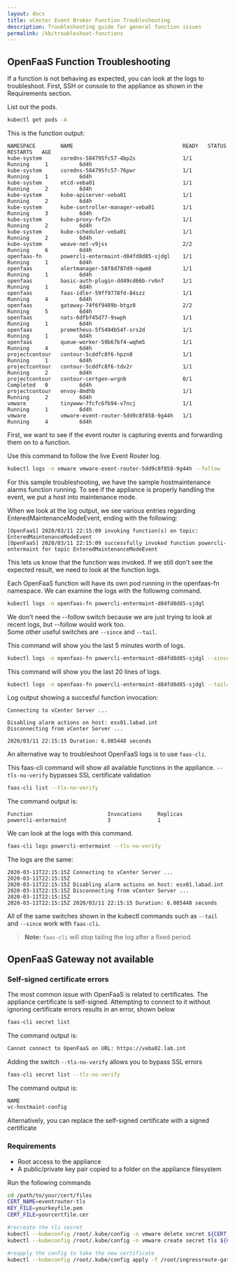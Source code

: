 ```yaml
---
layout: docs
title: vCenter Event Broker Function Troubleshooting
description: Troubleshooting guide for general function issues
permalink: /kb/troubleshoot-functions
---
```


## OpenFaaS Function Troubleshooting

If a function is not behaving as expected, you can look at the logs to troubleshoot. First, SSH or console to the appliance as shown in the Requirements section.

List out the pods.

```bash
kubectl get pods -A
```

This is the function output:

```
NAMESPACE        NAME                                   READY   STATUS      RESTARTS   AGE
kube-system      coredns-584795fc57-4bp2s               1/1     Running     1          6d4h
kube-system      coredns-584795fc57-76pwr               1/1     Running     1          6d4h
kube-system      etcd-veba01                            1/1     Running     2          6d4h
kube-system      kube-apiserver-veba01                  1/1     Running     2          6d4h
kube-system      kube-controller-manager-veba01         1/1     Running     3          6d4h
kube-system      kube-proxy-fvf2n                       1/1     Running     2          6d4h
kube-system      kube-scheduler-veba01                  1/1     Running     2          6d4h
kube-system      weave-net-v9jss                        2/2     Running     6          6d4h
openfaas-fn      powercli-entermaint-d84fd8d85-sjdgl    1/1     Running     1          6d4h
openfaas         alertmanager-58f8d787d9-nqwm8          1/1     Running     1          6d4h
openfaas         basic-auth-plugin-dd49cd66b-rv6n7      1/1     Running     1          6d4h
openfaas         faas-idler-59ff9778fd-84szz            1/1     Running     4          6d4h
openfaas         gateway-74f6f9489b-btgz8               2/2     Running     5          6d4h
openfaas         nats-6dfbf45d77-9swph                  1/1     Running     1          6d4h
openfaas         prometheus-5f5494b54f-srs2d            1/1     Running     1          6d4h
openfaas         queue-worker-59b67bf4-wqhm5            1/1     Running     4          6d4h
projectcontour   contour-5cddfc8f6-hpzn8                1/1     Running     1          6d4h
projectcontour   contour-5cddfc8f6-tdv2r                1/1     Running     2          6d4h
projectcontour   contour-certgen-wrgnb                  0/1     Completed   0          6d4h
projectcontour   envoy-8mdhb                            1/1     Running     2          6d4h
vmware           tinywww-7fcfc6fb94-v7ncj               1/1     Running     1          6d4h
vmware           vmware-event-router-5dd9c8f858-9g44h   1/1     Running     4          6d4h
```

First, we want to see if the event router is capturing events and forwarding them on to a function. 

Use this command to follow the live Event Router log.

```bash
kubectl logs -n vmware vmware-event-router-5dd9c8f858-9g44h --follow
```

For this sample troubleshooting, we have the sample hostmaintenance alarms function running. To see if the appliance is properly handling the event, we put a host into maintenance mode. 

When we look at the log output, we see various entries regarding EnteredMaintenanceModeEvent, ending with the following:

```
[OpenFaaS] 2020/03/11 22:15:09 invoking function(s) on topic: EnteredMaintenanceModeEvent
[OpenFaaS] 2020/03/11 22:15:09 successfully invoked function powercli-entermaint for topic EnteredMaintenanceModeEvent
```

This lets us know that the function was invoked. If we still don't see the expected result, we need to look at the function logs.

Each OpenFaaS function will have its own pod running in the openfaas-fn namespace. We can examine the logs with the following command.

```bash
kubectl logs -n openfaas-fn powercli-entermaint-d84fd8d85-sjdgl
```

We don't need the --follow switch because we are just trying to look at recent logs, but --follow would work too.  
Some other useful switches are `--since` and `--tail`. 

This command will show you the last 5 minutes worth of logs.

```bash
kubectl logs -n openfaas-fn powercli-entermaint-d84fd8d85-sjdgl --since=5m
```

This command will show you the last 20 lines of logs.

```bash
kubectl logs -n openfaas-fn powercli-entermaint-d84fd8d85-sjdgl --tail=20
```

Log output showing a succesful function invocation: 

```
Connecting to vCenter Server ...

Disabling alarm actions on host: esx01.labad.int
Disconnecting from vCenter Server ...

2020/03/11 22:15:15 Duration: 6.085448 seconds
```

An alternative way to troubleshoot OpenFaaS logs is to use `faas-cli`.

This faas-cli command will show all available functions in the appliance. ```--tls-no-verify``` bypasses SSL certificate validation

```bash
faas-cli list --tls-no-verify
```

The command output is:

```
Function                        Invocations     Replicas
powercli-entermaint             3               1
```

We can  look at the logs with this command.

```bash
faas-cli logs powercli-entermaint --tls-no-verify
```

The logs are the same: 

```
2020-03-11T22:15:15Z Connecting to vCenter Server ...
2020-03-11T22:15:15Z
2020-03-11T22:15:15Z Disabling alarm actions on host: esx01.labad.int
2020-03-11T22:15:15Z Disconnecting from vCenter Server ...
2020-03-11T22:15:15Z
2020-03-11T22:15:15Z 2020/03/11 22:15:15 Duration: 6.085448 seconds
```

All of the same switches shown in the kubectl commands such as `--tail` and `--since` work with `faas-cli`.

> **Note:** `faas-cli` will stop tailing the log after a fixed period.

## OpenFaaS Gateway not available

### Self-signed certificate errors

The most common issue with OpenFaaS is related to certificates. The appliance certificate is self-signed. Attempting to connect to it without ignoring certificate errors results in an error, shown below

```bash
faas-cli secret list
```

The command output is:
```bash
Cannot connect to OpenFaaS on URL: https://veba02.lab.int
```

Adding the switch `--tls-no-verify` allows you to bypass SSL errors
```bash
faas-cli secret list --tls-no-verify
```

The command output is:
```bash
NAME
vc-hostmaint-config
```
Alternatively, you can replace the self-signed certificate with a signed certificate

### Requirements
* Root access to the appliance
* A public/private key pair copied to a folder on the appliance filesystem

Run the following commands

```bash
cd /path/to/your/cert/files
CERT_NAME=eventrouter-tls 
KEY_FILE=yourkeyfile.pem
CERT_FILE=yourcertfile.cer

#recreate the tls secret
kubectl --kubeconfig /root/.kube/config -n vmware delete secret ${CERT_NAME}
kubectl --kubeconfig /root/.kube/config -n vmware create secret tls ${CERT_NAME} --key ${KEY_FILE} --cert ${CERT_FILE}

#reapply the config to take the new certificate
kubectl --kubeconfig /root/.kube/config apply -f /root/ingressroute-gateway.yaml
```
